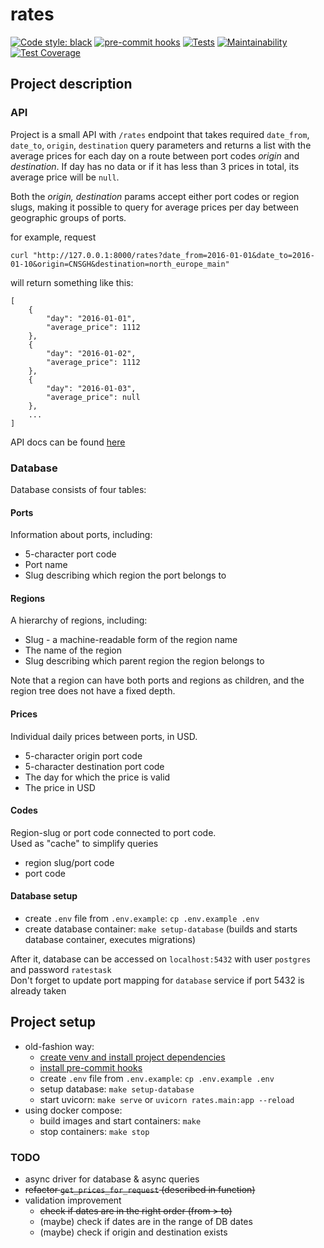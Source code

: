 # rates

[![Code style: black](https://img.shields.io/badge/code%20style-black-000000.svg)](https://github.com/psf/black)
[![pre-commit hooks](https://github.com/svntmr/rates/actions/workflows/pre-commit.yml/badge.svg)](https://github.com/svntmr/rates/actions)
[![Tests](https://github.com/svntmr/rates/actions/workflows/run-tests.yml/badge.svg)](https://github.com/svntmr/rates/actions)
[![Maintainability](https://api.codeclimate.com/v1/badges/74734b747fd97c6697b7/maintainability)](https://codeclimate.com/github/svntmr/rates/maintainability)
[![Test Coverage](https://api.codeclimate.com/v1/badges/74734b747fd97c6697b7/test_coverage)](https://codeclimate.com/github/svntmr/rates/test_coverage)

## Project description

### API

Project is a small API with `/rates` endpoint that takes required `date_from`, `date_to`, `origin`, `destination` query parameters and returns a list with the average prices for each day on a route between port codes _origin_ and _destination_. If day has no data or if it has less than 3 prices in total, its average price will be `null`.

Both the _origin, destination_ params accept either port codes or region slugs, making it possible to query for average prices per day between geographic groups of ports.

for example, request

```shell
curl "http://127.0.0.1:8000/rates?date_from=2016-01-01&date_to=2016-01-10&origin=CNSGH&destination=north_europe_main"
```

will return something like this:

```
[
    {
        "day": "2016-01-01",
        "average_price": 1112
    },
    {
        "day": "2016-01-02",
        "average_price": 1112
    },
    {
        "day": "2016-01-03",
        "average_price": null
    },
    ...
]
```

API docs can be found [here](http://localhost:8000/docs)

### Database

Database consists of four tables:

#### Ports

Information about ports, including:

- 5-character port code
- Port name
- Slug describing which region the port belongs to

#### Regions

A hierarchy of regions, including:

- Slug - a machine-readable form of the region name
- The name of the region
- Slug describing which parent region the region belongs to

Note that a region can have both ports and regions as children, and the region
tree does not have a fixed depth.

#### Prices

Individual daily prices between ports, in USD.

- 5-character origin port code
- 5-character destination port code
- The day for which the price is valid
- The price in USD

#### Codes

Region-slug or port code connected to port code.  
Used as "cache" to simplify queries

- region slug/port code
- port code

#### Database setup

- create `.env` file from `.env.example`: `cp .env.example .env`
- create database container: `make setup-database` (builds and starts database container, executes migrations)

After it, database can be accessed on `localhost:5432` with user `postgres` and password `ratestask`  
Don't forget to update port mapping for `database` service if port 5432 is already taken

## Project setup

- old-fashion way:
  - [create venv and install project dependencies](CONTRIBUTING.md#virtual-environment)
  - [install pre-commit hooks](CONTRIBUTING.md#pre-commit-hooks)
  - create `.env` file from `.env.example`: `cp .env.example .env`
  - setup database: `make setup-database`
  - start uvicorn: `make serve` or `uvicorn rates.main:app --reload`
- using docker compose:
  - build images and start containers: `make`
  - stop containers: `make stop`

### TODO

- async driver for database & async queries
- ~~refactor `get_prices_for_request` (described in function)~~
- validation improvement
  - ~~check if dates are in the right order (from > to)~~
  - (maybe) check if dates are in the range of DB dates
  - (maybe) check if origin and destination exists
